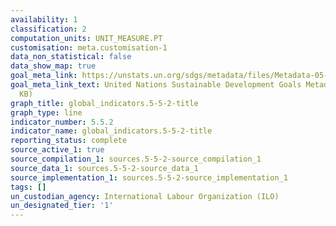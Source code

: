```yaml
---
availability: 1
classification: 2
computation_units: UNIT_MEASURE.PT
customisation: meta.customisation-1
data_non_statistical: false
data_show_map: true
goal_meta_link: https://unstats.un.org/sdgs/metadata/files/Metadata-05-05-02.pdf
goal_meta_link_text: United Nations Sustainable Development Goals Metadata (PDF 372
  KB)
graph_title: global_indicators.5-5-2-title
graph_type: line
indicator_number: 5.5.2
indicator_name: global_indicators.5-5-2-title
reporting_status: complete
source_active_1: true
source_compilation_1: sources.5-5-2-source_compilation_1
source_data_1: sources.5-5-2-source_data_1
source_implementation_1: sources.5-5-2-source_implementation_1
tags: []
un_custodian_agency: International Labour Organization (ILO)
un_designated_tier: '1'
---
```

